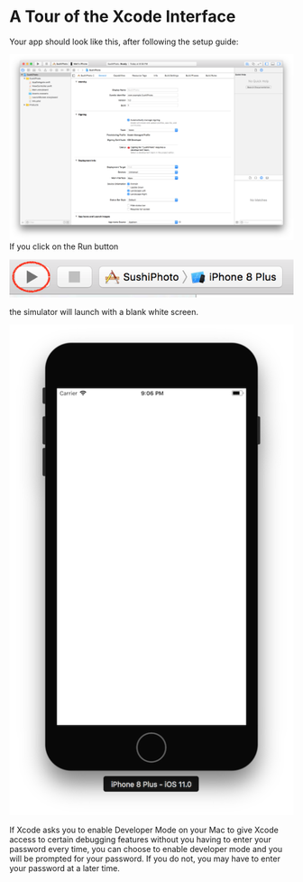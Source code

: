 # A Tour of the Xcode Interface

Your app should look like this, after following the setup guide:

![](/assets/Sushi1.png)If you click on the Run button

![](/assets/Sushi3.png)

the simulator will launch with a blank white screen.

![](/assets/Sushi4.png)

If Xcode asks you to enable Developer Mode on your Mac to give Xcode access to certain debugging features without you having to enter your password every time, you can choose to enable developer mode and you will be prompted for your password. If you do not, you may have to enter your password at a later time.

